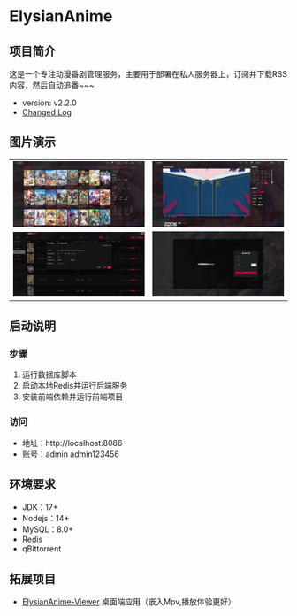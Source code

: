 ﻿# ElysianAnime

## 项目简介

这是一个专注动漫番剧管理服务，主要用于部署在私人服务器上，订阅并下载RSS内容，然后自动追番~~~

- version: v2.2.0
- [Changed Log](release-note.md)


## 图片演示
<table>
    <tr>
        <td><img src="./doc/pictures/1_proc.jpg" alt="ys_1"/></td>
        <td><img src="./doc/pictures/2_proc.jpg" alt="ys_2"/></td>
    </tr>
    <tr>
        <td><img src="./doc/pictures/3_proc.jpg" alt="ys_3"/></td>
        <td><img src="./doc/pictures/4_proc.jpg" alt="ys_4"/></td>
    </tr>
</table>


## 启动说明
### 步骤
1. 运行数据库脚本
2. 启动本地Redis并运行后端服务
3. 安装前端依赖并运行前端项目

### 访问
* 地址：http://localhost:8086
* 账号：admin admin123456


## 环境要求
- JDK：17+
- Nodejs：14+
- MySQL：8.0+
- Redis
- qBittorrent 


## 拓展项目
- [ElysianAnime-Viewer](https://github.com/CoCoTeaNet/ElysianAnime-Viewer) 桌面端应用（嵌入Mpv,播放体验更好）
